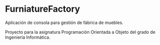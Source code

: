 # FurniatureFactory
Aplicación de consola para gestión de fábrica de muebles.

Proyecto para la asignatura Programación Orientada a Objeto del grado de Ingeniería Informática.
